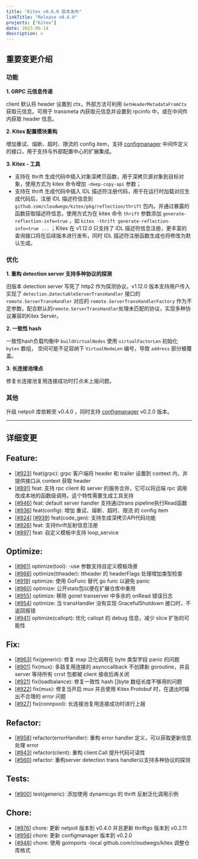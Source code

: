 ```yaml
---
title: "Kitex v0.6.0 版本发布"
linkTitle: "Release v0.6.0"
projects: ["Kitex"]
date: 2023-06-14
description: >
---
```

## 重要变更介绍

### 功能

**1. GRPC 元信息传递**

client 默认将 header 设置到 ctx，外部方法可利用 `GetHeaderMetadataFromCtx` 获取元信息。可用于 transmeta 内获取元信息并设置到 rpcinfo 中，或在中间件内获取 header 信息。

**2. Kitex 配置模块重构**

增加重试、熔断、超时、限流的 config item，支持 [configmanager](https://github.com/cloudwego/configmanager) 中间件定义的接口，用于支持与外部配置中心的扩展集成。

**3. Kitex - 工具**

- 支持在 thrift 生成代码中插入对象深拷贝函数，用于深拷贝源对象到目标对象，使用方式为 kitex 命令增加 `-deep-copy-api` 参数；
- 支持在 thrift 生成代码中插入 IDL 描述符注册代码，用于在运行时加载对应生成代码后，注册 IDL 描述符信息到 `github.com/cloudwego/kitex/pkg/reflection/thrift` 包内，并通过暴露的函数获取描述符信息，使用方式为在 kitex 命令 `thrift` 参数添加 `generate-reflection-info=true` ，如 `kitex -thrift generate-reflection-info=true ...` ；Kitex 在 v1.12.0 只支持了 IDL 描述符信息注册，更丰富的查询接口将在后续版本进行发布，同时 IDL 描述符注册函数生成也将修改为默认生成。

### 优化

**1. 重构 detection server 支持多种协议的探测**

旧版本 detection server 写死了 http2 作为探测协议，v1.12.0 版本支持用户传入实现了 `detection.DetectableServerTransHandler` 接口的 `remote.ServerTransHandler` 对应的 `remote.ServerTransHandlerFactory` 作为不定参数，配合默认的`remote.ServerTransHandler`处理未匹配的协议，实现多种协议兼容的Kitex Server。

**2. 一致性 hash**

一致性hash负载均衡中 `buildVirtualNodes` 使用 `virtualFactorLen` 初始化 `bytes` 数组， 空间可能不足容纳下 `VirtualNodeLen` 编号，导致 `address` 部分被覆盖。

**3. 长连接池埋点**

修复长连接池复用连接成功时打点未上报问题。

### 其他

升级 netpoll 库依赖至 v0.4.0 ，同时支持 [configmanager](https://github.com/cloudwego/configmanager) v0.2.0 版本。

----

## 详细变更

## Feature:
- [[#923](https://github.com/cloudwego/kitex/pull/923)] feat(grpc): grpc 客户端将 header 和 trailer 设置到 context 内，并提供接口从 context 获取 header
- [[#891](https://github.com/cloudwego/kitex/pull/891)] feat: 支持 rpc client 和 server 的服务合并，它可以将远端 rpc 调用改成本地的函数级调用。这个特性需要生成工具支持
- [[#946](https://github.com/cloudwego/kitex/pull/946)] feat: default server handler 支持通过trans pipeline执行Read函数
- [[#936](https://github.com/cloudwego/kitex/pull/936)] feat(config): 增加 重试、熔断、超时、限流 的 config item
- [[#924](https://github.com/cloudwego/kitex/pull/924)] [[#939](https://github.com/cloudwego/kitex/pull/939)] feat(code_gen): 支持生成深拷贝API代码功能
- [[#926](https://github.com/cloudwego/kitex/pull/926)] feat: 支持thrift反射信息注册
- [[#897](https://github.com/cloudwego/kitex/pull/897)] feat: 自定义模板中支持 loop_service

## Optimize:
- [[#961](https://github.com/cloudwego/kitex/pull/961)] optimize(tool): -use 参数支持自定义模板场景
- [[#966](https://github.com/cloudwego/kitex/pull/966)] optimize(ttheader): ttheader 的 headerFlags 处理增加类型检查
- [[#919](https://github.com/cloudwego/kitex/pull/919)] optimize: 使用 GoFunc 替代 go func 以避免 panic
- [[#960](https://github.com/cloudwego/kitex/pull/960)] optimize: 公开stats包以便在扩展仓库中重用
- [[#955](https://github.com/cloudwego/kitex/pull/955)] optimize: 移除 gonet transerver 中多余的 onRead 错误日志
- [[#954](https://github.com/cloudwego/kitex/pull/954)] optimize: 当 transHandler 没有实现 GracefulShutdown 接口时，不返回报错
- [[#941](https://github.com/cloudwego/kitex/pull/941)] optimize(callopt): 优化 callopt 的 debug 信息，减少 slice 扩张的可能性

## Fix:
- [[#963](https://github.com/cloudwego/kitex/pull/963)] fix(generic): 修复 map 泛化调用在 byte 类型字段 panic 的问题
- [[#901](https://github.com/cloudwego/kitex/pull/901)] fix(mux): 多路复用连接的 asynccallback 不创建新 goroutine，并且 server 等待所有 crrst 包都被 client 接收后再关闭
- [[#921](https://github.com/cloudwego/kitex/pull/921)] fix(loadbalance): 修复一致性 hash []byte 数组长度不够用的问题
- [[#922](https://github.com/cloudwego/kitex/pull/922)] fix(mux): 修复当开启 mux 并且使用 Kitex Protobuf 时，在退出时输出不合理的 error 问题
- [[#927](https://github.com/cloudwego/kitex/pull/927)] fix(connpool): 长连接池复用连接成功时进行上报

## Refactor:
- [[#958](https://github.com/cloudwego/kitex/pull/958)] refactor(errorHandler): 重构 error handler 定义，可以获取更新信息处理 error
- [[#943](https://github.com/cloudwego/kitex/pull/943)] refactor(client): 重构 client.Call 提升代码可读性
- [[#560](https://github.com/cloudwego/kitex/pull/560)] refactor: 重构server detection trans handler以支持多种协议的探测

## Tests:
- [[#900](https://github.com/cloudwego/kitex/pull/900)] test(generic): 添加使用 dynamicgo 的 thrift 反射泛化调用示例

## Chore:
- [[#976](https://github.com/cloudwego/kitex/pull/976)] chore: 更新 netpoll 版本到 v0.4.0 并且更新 thriftgo 版本到 v0.2.11
- [[#956](https://github.com/cloudwego/kitex/pull/956)] chore: 更新 configmanager 版本到 v0.2.0
- [[#948](https://github.com/cloudwego/kitex/pull/948)] chore: 使用 goimports -local github.com/cloudwego/kitex 调整仓库格式
